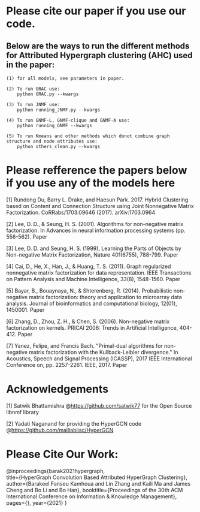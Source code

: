 # Please cite our paper if you use our code.

## Below are the ways to run the different methods for Attributed Hypergraph clustering (AHC) used in the paper:
    (1) for all models, see parameters in paper.

    (2) To run GRAC use:
        python GRAC.py --kwargs

    (3) To run JNMF use:
        python running_JNMF.py --kwargs

    (4) To run GNMF-L, GNMF-clique and GNMF-A use:
        python running_GNMF --kwargs

    (5) To run Kmeans and other methods which donot combine graph structure and node attributes use:
        python others_clean.py --kwargs

# Please refference the papers below if you use any of the models here

[1] Rundong Du, Barry L. Drake, and Haesun Park. 2017. Hybrid Clustering based on Content and Connection Structure using Joint Nonnegative Matrix Factorization. CoRRabs/1703.09646 (2017). arXiv:1703.0964

[2] Lee, D. D., & Seung, H. S. (2001). Algorithms for non-negative matrix factorization. In Advances in neural information processing systems (pp. 556-562). Paper

[3] Lee, D. D. and Seung, H. S. (1999), Learning the Parts of Objects by Non-negative Matrix Factorization, Nature 401(6755), 788-799. Paper

[4] Cai, D., He, X., Han, J., & Huang, T. S. (2011). Graph regularized nonnegative matrix factorization for data representation. IEEE Transactions on Pattern Analysis and Machine Intelligence, 33(8), 1548-1560. Paper

[5] Bayar, B., Bouaynaya, N., & Shterenberg, R. (2014). Probabilistic non-negative matrix factorization: theory and application to microarray data analysis. Journal of bioinformatics and computational biology, 12(01), 1450001. Paper

[6] Zhang, D., Zhou, Z. H., & Chen, S. (2006). Non-negative matrix factorization on kernels. PRICAI 2006: Trends in Artificial Intelligence, 404-412. Paper

[7] Yanez, Felipe, and Francis Bach. "Primal-dual algorithms for non-negative matrix factorization with the Kullback-Leibler divergence." In Acoustics, Speech and Signal Processing (ICASSP), 2017 IEEE International Conference on, pp. 2257-2261. IEEE, 2017. Paper

# Acknowledgements
[1] Satwik Bhattamishra @https://github.com/satwik77 for the Open Source libnmf library

[2] Yadati Naganand for providing the HyperGCN code @https://github.com/malllabiisc/HyperGCN


# Please Cite Our Work:
@inproceedings{barak2021hypergraph,  
  title={HyperGraph Convolution Based Attributed HyperGraph Clustering},
  author={Barakeel Fanseu Kamhoua and Lin Zhang and Kaili Ma and James Cheng and Bo Li and Bo Han},
  booktitle={Proceedings of the 30th ACM International Conference on Information \& Knowledge Management},
  pages={},  year={2021}
}

